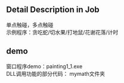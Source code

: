 ## Detail Description in Job
单点触碰，多点触碰     
示例程序：贪吃蛇/切水果/打地鼠/花谢花落/计时  

## demo
窗口程序demo：painting1_1.exe  
DLL调用功能的部分代码： mymath文件夹  
